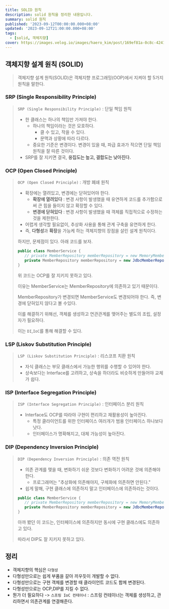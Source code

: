 ```yaml
---
title: SOLID 원칙
description: solid 원칙을 정리한 내용입니다.
summary: solid 원칙
published: '2023-09-12T00:00:00.000+08:00'
updated: '2023-09-12T21:00:00.000+08:00'
tags:
  - [solid, 객체지향]
cover: https://images.velog.io/images/haero_kim/post/169ef81a-0c8c-4241-a73a-135d5b67ffea/1_XOMTPWTpDLypkp079p9XXg.png
---
```


## 객체지향 설계 원칙 (SOLID)

> 객체지향 설계 원칙(SOLID)은 객체지향 프로그래밍(OOP)에서 지켜야 할 5가지 원칙을 말한다.

### SRP (Single Responsibility Principle)

> `SRP (Single Responsibility Principle)` : 단일 책임 원칙
>   - 한 클래스는 하나의 책임만 가져야 한다.
>     - 하나의 책임이라는 것은 모호하다.
>       - 클 수 있고, 작을 수 있다.
>       - 문맥과 상황에 따라 다르다.
>     - 중요한 기준은 변경이다. 변경이 있을 때, 파급 효과가 적으면 단일 책임 원칙을 잘 따른 것이다.
>   - SRP를 잘 지키면 결국, **응집도는 높고, 결합도는 낮아진다.**

### OCP (Open Closed Principle)

> `OCP (Open Closed Principle)` : 개방 폐쇄 원칙
>   - 확장에는 열려있고, 변경에는 닫혀있어야 한다.
>     - **확장에 열려있다** : 변경 사항이 발생했을 때 유연하게 코드를 추가함으로써 큰 힘을 들이지 않고 확장할 수 있다.
>     - **변경에 닫혀있다** : 변경 사항이 발생했을 때 객체를 직접적으로 수정하는 것을 제한한다.
>   - 어렵게 생각할 필요없이, 추상화 사용을 통해 관계 구축을 유연하게 한다.
>   - 즉, **다형성**과 **확장**을 가능케 하는 객체지향의 장점을 살린 설계 원칙이다.
> 
> 하지만, 문제점이 있다.
> 아래 코드를 보자.
>
> ```java
> public class MemberService {
>    // private MemberRepository memberRepository = new MemoryMemberRepository();
>    private MemberRepository memberRepository = new JdbcMemberRepository();
> }
> ```
> 
> 위 코드는 OCP를 잘 지키지 못하고 있다.
> 
> 이유는 MemberService는 MemberRepository에 의존하고 있기 때문이다.
> 
> MemberRepository가 변경되면 MemberService도 변경되어야 한다. 즉, 변경에 닫혀있지 않다고 볼 수있다.
> 
> 이를 해결하기 위해선, 객체를 생성하고 연관관계를 맺어주는 별도의 조립, 설정자가 필요하다.
> 
> 이는 `DI`,`IoC`를 통해 해결할 수 있다.

### LSP (Liskov Substitution Principle)

> `LSP (Liskov Substitution Principle)` : 리스코프 치환 원칙
>   - 자식 클래스는 부모 클래스에서 가능한 행위를 수행할 수 있어야 한다.
>   - 상속보다는 Interface를 고려하고, 상속을 하더라도 비슷하게 만들어야 교체가 쉽다.

### ISP (Interface Segregation Principle)

> `ISP (Interface Segregation Principle)` : 인터페이스 분리 원칙
>   - Interface도 OCP를 따라야 구현이 편리하고 재활용성이 높아진다.
>     - 특정 클라이언트를 위한 인터페이스 여러개가 범용 인터페이스 하나보다 낫다.
>     - 인터페이스가 명확해지고, 대체 가능성이 높아진다.

### DIP (Dependency Inversion Principle)

> `DIP (Dependency Inversion Principle)` : 의존 역전 원칙
>   - 의존 관계를 맺을 때, 변화하기 쉬운 것보다 변화하기 어려운 것에 의존해야 한다.
>     - 프로그래머는 "추상화에 의존해야지, 구체화에 의존하면 안된다."
>   - 쉽게 말해, 구현 클래스에 의존하지 말고 인터페이스에 의존하라는 것이다.
> 
> ```java
> public class MemberService {
>    // private MemberRepository memberRepository = new MemoryMemberRepository();
>    private MemberRepository memberRepository = new JdbcMemberRepository();
> }
> ```
> 
> 아까 봤던 이 코드는, 인터페이스에 의존하지만 동시에 구현 클래스에도 의존하고 있다.
> 
> 따라서 DIP도 잘 지키지 못하고 있다.

## 정리

- 객체지향의 핵심은 `다형성`
- 다형성만으로는 쉽게 부품을 갈아 끼우듯이 개발할 수 없다.
- 다형성만으로는 구현 객체를 변경할 때 클라이언트 코드도 함께 변경된다.
- 다형성만으로는 OCP,DIP를 지킬 수 없다.
- 뭔가 더 필요하다 -> `스프링 IoC 컨테이너` : 스프링 컨테이너는 객체를 생성하고, 관리하면서 의존관계를 연결해준다.
